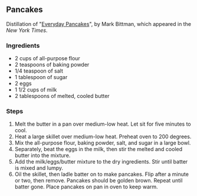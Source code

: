 ##  Pancakes

Distillation of "[Everyday Pancakes](https://cooking.nytimes.com/recipes/1893-everyday-pancakes)", by Mark Bittman, which appeared in the *New York Times*.

### Ingredients

- 2 cups of all-purpose flour
- 2 teaspoons of baking powder
- 1/4 teaspoon of salt
- 1 tablespoon of sugar
- 2 eggs
- 1 1/2 cups of milk
- 2 tablespoons of melted, cooled butter

### Steps

1. Melt the butter in a pan over medium-low heat. Let sit for five minutes to cool.
2. Heat a large skillet over medium-low heat. Preheat oven to 200 degrees.
3. Mix the all-purpose flour, baking powder, salt, and sugar in a large bowl.
4. Separately, beat the eggs in the milk, then stir the melted and cooled butter into the mixture.
5. Add the milk/eggs/butter mixture to the dry ingredients. Stir until batter is mixed and lumpy.
6. Oil the skillet, then ladle batter on to make pancakes. Flip after a minute or two, then remove. Pancakes should be golden brown. Repeat until batter gone. Place pancakes on pan in oven to keep warm.